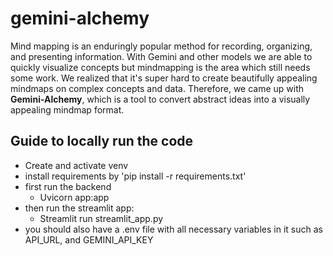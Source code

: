# gemini-alchemy

Mind mapping is an enduringly popular method for recording, organizing, and presenting information. With Gemini and other models we are able to quickly visualize concepts but mindmapping is the area which still needs some work. We realized that it's super hard to create beautifully appealing mindmaps on complex concepts and data. Therefore, we came up with **Gemini-Alchemy**, which is a tool to convert abstract ideas into a visually appealing mindmap format.

## Guide to locally run the code

- Create and activate venv
- install requirements by 'pip install -r requirements.txt'
- first run the backend
  - Uvicorn app:app
- then run the streamlit app:
  - Streamlit run streamlit_app.py
- you should also have a .env file with all necessary variables in it such as API_URL, and GEMINI_API_KEY
